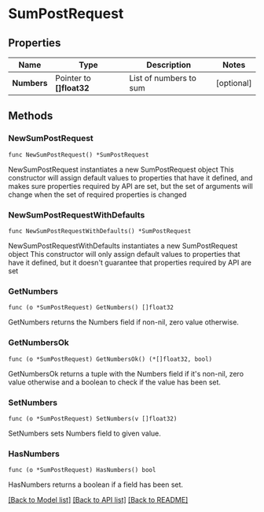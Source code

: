 # SumPostRequest

## Properties

Name | Type | Description | Notes
------------ | ------------- | ------------- | -------------
**Numbers** | Pointer to **[]float32** | List of numbers to sum | [optional] 

## Methods

### NewSumPostRequest

`func NewSumPostRequest() *SumPostRequest`

NewSumPostRequest instantiates a new SumPostRequest object
This constructor will assign default values to properties that have it defined,
and makes sure properties required by API are set, but the set of arguments
will change when the set of required properties is changed

### NewSumPostRequestWithDefaults

`func NewSumPostRequestWithDefaults() *SumPostRequest`

NewSumPostRequestWithDefaults instantiates a new SumPostRequest object
This constructor will only assign default values to properties that have it defined,
but it doesn't guarantee that properties required by API are set

### GetNumbers

`func (o *SumPostRequest) GetNumbers() []float32`

GetNumbers returns the Numbers field if non-nil, zero value otherwise.

### GetNumbersOk

`func (o *SumPostRequest) GetNumbersOk() (*[]float32, bool)`

GetNumbersOk returns a tuple with the Numbers field if it's non-nil, zero value otherwise
and a boolean to check if the value has been set.

### SetNumbers

`func (o *SumPostRequest) SetNumbers(v []float32)`

SetNumbers sets Numbers field to given value.

### HasNumbers

`func (o *SumPostRequest) HasNumbers() bool`

HasNumbers returns a boolean if a field has been set.


[[Back to Model list]](../README.md#documentation-for-models) [[Back to API list]](../README.md#documentation-for-api-endpoints) [[Back to README]](../README.md)


